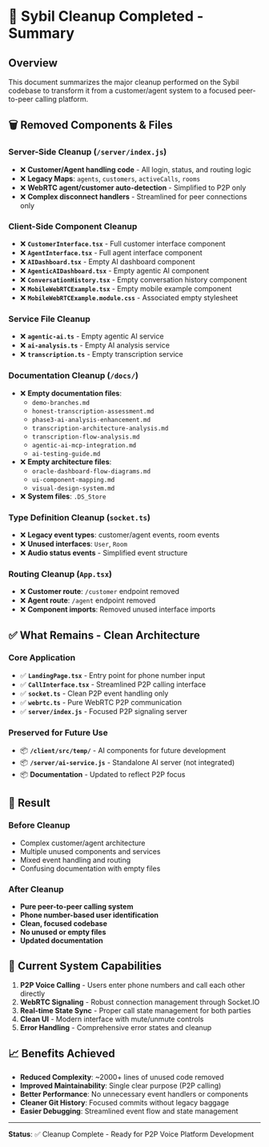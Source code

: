 # 🧹 Sybil Cleanup Completed - Summary

## Overview
This document summarizes the major cleanup performed on the Sybil codebase to transform it from a customer/agent system to a focused peer-to-peer calling platform.

## 🗑️ **Removed Components & Files**

### Server-Side Cleanup (`/server/index.js`)
- ❌ **Customer/Agent handling code** - All login, status, and routing logic
- ❌ **Legacy Maps**: `agents`, `customers`, `activeCalls`, `rooms`
- ❌ **WebRTC agent/customer auto-detection** - Simplified to P2P only
- ❌ **Complex disconnect handlers** - Streamlined for peer connections only

### Client-Side Component Cleanup
- ❌ **`CustomerInterface.tsx`** - Full customer interface component
- ❌ **`AgentInterface.tsx`** - Full agent interface component  
- ❌ **`AIDashboard.tsx`** - Empty AI dashboard component
- ❌ **`AgenticAIDashboard.tsx`** - Empty agentic AI component
- ❌ **`ConversationHistory.tsx`** - Empty conversation history component
- ❌ **`MobileWebRTCExample.tsx`** - Empty mobile example component
- ❌ **`MobileWebRTCExample.module.css`** - Associated empty stylesheet

### Service File Cleanup
- ❌ **`agentic-ai.ts`** - Empty agentic AI service
- ❌ **`ai-analysis.ts`** - Empty AI analysis service
- ❌ **`transcription.ts`** - Empty transcription service

### Documentation Cleanup (`/docs/`)
- ❌ **Empty documentation files**:
  - `demo-branches.md`
  - `honest-transcription-assessment.md`
  - `phase3-ai-analysis-enhancement.md`
  - `transcription-architecture-analysis.md` 
  - `transcription-flow-analysis.md`
  - `agentic-ai-mcp-integration.md`
  - `ai-testing-guide.md`
- ❌ **Empty architecture files**:
  - `oracle-dashboard-flow-diagrams.md`
  - `ui-component-mapping.md`
  - `visual-design-system.md`
- ❌ **System files**: `.DS_Store`

### Type Definition Cleanup (`socket.ts`)
- ❌ **Legacy event types**: customer/agent events, room events  
- ❌ **Unused interfaces**: `User`, `Room`
- ❌ **Audio status events** - Simplified event structure

### Routing Cleanup (`App.tsx`)
- ❌ **Customer route**: `/customer` endpoint removed
- ❌ **Agent route**: `/agent` endpoint removed
- ❌ **Component imports**: Removed unused interface imports

## ✅ **What Remains - Clean Architecture**

### Core Application
- ✅ **`LandingPage.tsx`** - Entry point for phone number input
- ✅ **`CallInterface.tsx`** - Streamlined P2P calling interface
- ✅ **`socket.ts`** - Clean P2P event handling only
- ✅ **`webrtc.ts`** - Pure WebRTC P2P communication
- ✅ **`server/index.js`** - Focused P2P signaling server

### Preserved for Future Use
- 📦 **`/client/src/temp/`** - AI components for future development
- 📦 **`/server/ai-service.js`** - Standalone AI server (not integrated)
- 📦 **Documentation** - Updated to reflect P2P focus

## 🎯 **Result**

### Before Cleanup
- Complex customer/agent architecture
- Multiple unused components and services  
- Mixed event handling and routing
- Confusing documentation with empty files

### After Cleanup  
- **Pure peer-to-peer calling system**
- **Phone number-based user identification**
- **Clean, focused codebase**
- **No unused or empty files**
- **Updated documentation**

## 🚀 **Current System Capabilities**

1. **P2P Voice Calling** - Users enter phone numbers and call each other directly
2. **WebRTC Signaling** - Robust connection management through Socket.IO
3. **Real-time State Sync** - Proper call state management for both parties
4. **Clean UI** - Modern interface with mute/unmute controls
5. **Error Handling** - Comprehensive error states and cleanup

## 📈 **Benefits Achieved**

- **Reduced Complexity**: ~2000+ lines of unused code removed
- **Improved Maintainability**: Single clear purpose (P2P calling)
- **Better Performance**: No unnecessary event handlers or components
- **Cleaner Git History**: Focused commits without legacy baggage
- **Easier Debugging**: Streamlined event flow and state management

---

**Status**: ✅ Cleanup Complete - Ready for P2P Voice Platform Development
